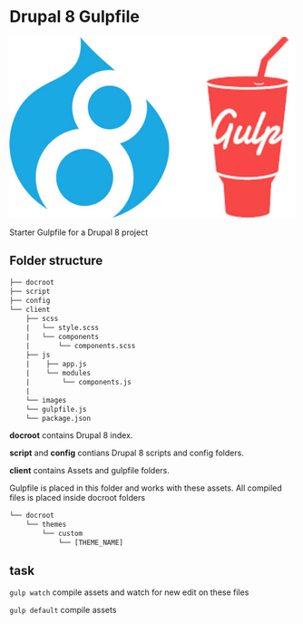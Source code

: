 # Drupal 8 Gulpfile

![Drupal 8 Gulpfile](https://github.com/nicoladl/drupal-8-gulpfile/blob/master/logo.jpg)

Starter Gulpfile for a Drupal 8 project

## Folder structure

```
├── docroot
├── script
├── config
└── client
    ├── scss
    |   └── style.scss
    |   └── components
    |       └── components.scss
    ├── js
    |    ├── app.js
    |    └── modules
    |        └── components.js
    |
    └── images
    └── gulpfile.js
    └── package.json
```


**docroot** contains Drupal 8 index.

**script** and **config** contians Drupal 8 scripts and config folders.

**client** contains Assets and gulpfile folders.

Gulpfile is placed in this folder and works with these assets. All compiled files is placed inside docroot folders

```
└── docroot
    └── themes
        └── custom
            └── [THEME_NAME]
```

## task

```gulp watch```
compile assets and watch for new edit on these files

```gulp default```
compile assets
